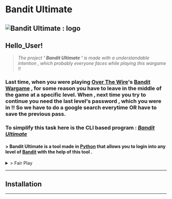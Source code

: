 # Bandit Ultimate

![Bandit Ultimate : logo]()
---

## Hello_User!

> *The project  **' Bandit Ultimate '**  is made with a understandable intention , which probably everyone faces while playing this wargame !!*

### Last time, when you were playing [Over The Wire](https://overthewire.org/)'s [Bandit Wargame](https://overthewire.org/wargames/bandit/) , for some reason you have to leave in the middle of the game at a specific level. When , next time you try to continue you need the last level's password , which you were in !! So we have to do a google search everytime OR have to save the previous pass.

### To simplify this task here is the CLI based program : [*Bandit Ultimate*](https://github.com/s41r4j/BanditUltimate)

#### > Bandit Ultimate is a tool made in [Python](https://en.wikipedia.org/wiki/Python_(programming_language)) that allows you to login into any level of [Bandit](https://overthewire.org/wargames/bandit/) with the help of this tool .

<details>
<summary> > Fair Play </summary>
<br>
Note : `Bandit Ultimate` is made with intention to login in the bandit level you left , to make the login process easy , saving time and invest that time in learning and solving the bandit levels - increasing your skills
</details>

---
## Installation 



---

